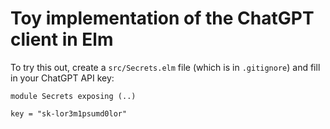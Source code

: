 # Toy implementation of the ChatGPT client in Elm

To try this out, create a `src/Secrets.elm` file (which is in `.gitignore`) and fill in your ChatGPT API key:

```
module Secrets exposing (..)

key = "sk-lor3m1psumd0lor"
```
